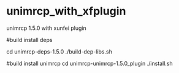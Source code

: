 # unimrcp_with_xfplugin
unimrcp 1.5.0 with xunfei plugin

#build install deps

cd unimrcp-deps-1.5.0
./build-dep-libs.sh

#build install unimrcp
cd unimrcp-unimrcp-1.5.0_plugin
./install.sh
